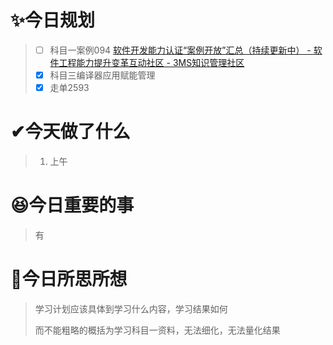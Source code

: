 # ✨今日规划

> - [ ] 科目一案例094 [软件开发能力认证“案例开放”汇总（持续更新中） - 软件工程能力提升变革互动社区 - 3MS知识管理社区 ](http://3ms.huawei.com/km/groups/3803117/blogs/details/9595962?l=zh-cn)
> - [X] 科目三编译器应用赋能管理
> - [X] 走单2593

# ✔今天做了什么

> 1. 上午

# 😆今日重要的事

> 有

# 🤔今日所思所想

> 学习计划应该具体到学习什么内容，学习结果如何
>
> 而不能粗略的概括为学习科目一资料，无法细化，无法量化结果
